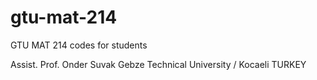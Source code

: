 # gtu-mat-214
GTU MAT 214 codes for students

Assist. Prof. Onder Suvak
Gebze Technical University / Kocaeli TURKEY